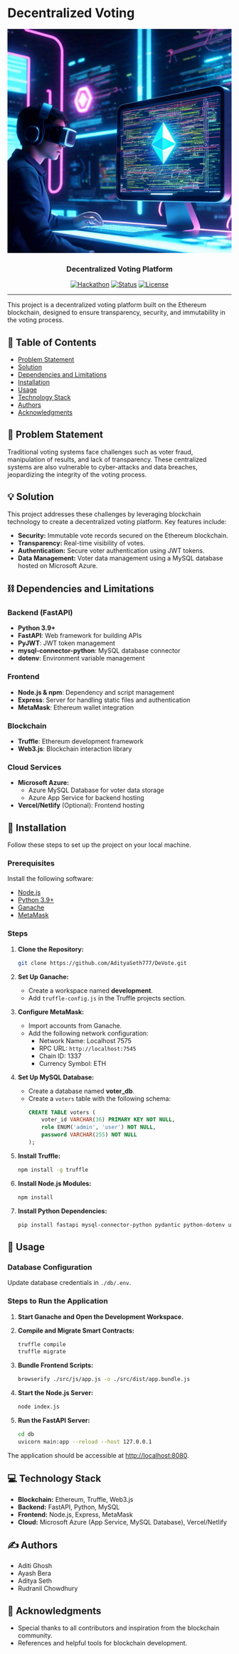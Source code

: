 # Decentralized Voting

<p align="center">
  <a href="" rel="noopener">
    <img src="./src/assets/readme.jpeg" alt="DeVote">
  </a>
</p>

<h3 align="center">Decentralized Voting Platform</h3>

<div align="center">

[![Hackathon](https://img.shields.io/badge/Hackathon-StatusCode1-orange.svg)](http://hackathon.url.com)
[![Status](https://img.shields.io/badge/status-active-success.svg)]()
[![License](https://img.shields.io/badge/license-MIT-blue.svg)](LICENSE.md)

</div>

---

This project is a decentralized voting platform built on the Ethereum blockchain, designed to ensure transparency, security, and immutability in the voting process.

## 📝 Table of Contents

- [Problem Statement](#problem-statement)
- [Solution](#solution)
- [Dependencies and Limitations](#dependencies-and-limitations)
- [Installation](#installation)
- [Usage](#usage)
- [Technology Stack](#technology-stack)
- [Authors](#authors)
- [Acknowledgments](#acknowledgments)

## 🧐 Problem Statement

Traditional voting systems face challenges such as voter fraud, manipulation of results, and lack of transparency. These centralized systems are also vulnerable to cyber-attacks and data breaches, jeopardizing the integrity of the voting process.

## 💡 Solution

This project addresses these challenges by leveraging blockchain technology to create a decentralized voting platform. Key features include:
- **Security:** Immutable vote records secured on the Ethereum blockchain.
- **Transparency:** Real-time visibility of votes.
- **Authentication:** Secure voter authentication using JWT tokens.
- **Data Management:** Voter data management using a MySQL database hosted on Microsoft Azure.

## ⛓️ Dependencies and Limitations

### Backend (FastAPI)
- **Python 3.9+**
- **FastAPI**: Web framework for building APIs
- **PyJWT**: JWT token management
- **mysql-connector-python**: MySQL database connector
- **dotenv**: Environment variable management

### Frontend
- **Node.js & npm**: Dependency and script management
- **Express**: Server for handling static files and authentication
- **MetaMask**: Ethereum wallet integration

### Blockchain
- **Truffle**: Ethereum development framework
- **Web3.js**: Blockchain interaction library

### Cloud Services
- **Microsoft Azure:**
  - Azure MySQL Database for voter data storage
  - Azure App Service for backend hosting
- **Vercel/Netlify** (Optional): Frontend hosting

## 🏁 Installation

Follow these steps to set up the project on your local machine.

### Prerequisites

Install the following software:
- [Node.js](https://nodejs.org/)
- [Python 3.9+](https://www.python.org/)
- [Ganache](https://trufflesuite.com/ganache/)
- [MetaMask](https://metamask.io/download/)

### Steps

1. **Clone the Repository:**
   ```bash
   git clone https://github.com/AdityaSeth777/DeVote.git
   ```

2. **Set Up Ganache:**
   - Create a workspace named **development**.
   - Add `truffle-config.js` in the Truffle projects section.

3. **Configure MetaMask:**
   - Import accounts from Ganache.
   - Add the following network configuration:
     - Network Name: Localhost 7575
     - RPC URL: `http://localhost:7545`
     - Chain ID: 1337
     - Currency Symbol: ETH

4. **Set Up MySQL Database:**
   - Create a database named **voter_db**.
   - Create a `voters` table with the following schema:
     ```sql
     CREATE TABLE voters (
         voter_id VARCHAR(36) PRIMARY KEY NOT NULL,
         role ENUM('admin', 'user') NOT NULL,
         password VARCHAR(255) NOT NULL
     );
     ```

5. **Install Truffle:**
   ```bash
   npm install -g truffle
   ```

6. **Install Node.js Modules:**
   ```bash
   npm install
   ```

7. **Install Python Dependencies:**
   ```bash
   pip install fastapi mysql-connector-python pydantic python-dotenv uvicorn PyJWT
   ```

## 🚀 Usage

### Database Configuration

Update database credentials in `./db/.env`.

### Steps to Run the Application

1. **Start Ganache and Open the Development Workspace.**

2. **Compile and Migrate Smart Contracts:**
   ```bash
   truffle compile
   truffle migrate
   ```

3. **Bundle Frontend Scripts:**
   ```bash
   browserify ./src/js/app.js -o ./src/dist/app.bundle.js
   ```

4. **Start the Node.js Server:**
   ```bash
   node index.js
   ```

5. **Run the FastAPI Server:**
   ```bash
   cd db
   uvicorn main:app --reload --host 127.0.0.1
   ```

The application should be accessible at [http://localhost:8080](http://localhost:8080).

## 💻 Technology Stack

- **Blockchain:** Ethereum, Truffle, Web3.js
- **Backend:** FastAPI, Python, MySQL
- **Frontend:** Node.js, Express, MetaMask
- **Cloud:** Microsoft Azure (App Service, MySQL Database), Vercel/Netlify

## ✍️ Authors

- Aditi Ghosh
- Ayash Bera
- Aditya Seth
- Rudranil Chowdhury

## 🎉 Acknowledgments

- Special thanks to all contributors and inspiration from the blockchain community.
- References and helpful tools for blockchain development.
